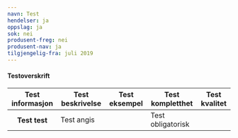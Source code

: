 ```yaml
---
navn: Test
hendelser: ja
oppslag: ja
sok: nei
produsent-freg: nei
produsent-nav: ja
tilgjengelig-fra: juli 2019
---
```

#### Testoverskrift
<table class="table">
  <thead>
    <tr>
      <th>Test informasjon</th>
      <th>Test beskrivelse</th>
      <th>Test eksempel</th>
      <th>Test kompletthet</th>
      <th>Test kvalitet</th>
    </tr>
  </thead>
  <tbody>
    <tr>
      <th scope="row">Test test</th>
      <td>Test angis</td> 
      <td></td>
      <td>Test obligatorisk</td>
      <td></td>
    </tr>
  </tbody>
  </table>
      
